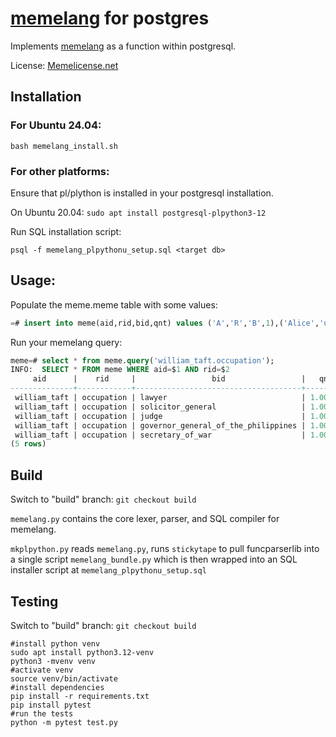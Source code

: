 # [memelang](https://memelang.net) for postgres

Implements [memelang](https://memelang.net/) as a function within postgresql.

License: [Memelicense.net](https://Memelicense.net)

## Installation

### For Ubuntu 24.04:

`bash memelang_install.sh`

### For other platforms:

Ensure that pl/plython is installed in your postgresql installation.

On Ubuntu 20.04: `sudo apt install postgresql-plpython3-12`

Run SQL installation script:

`psql -f memelang_plpythonu_setup.sql <target db>`

## Usage:

Populate the meme.meme table with some values:

```SQL
=# insert into meme(aid,rid,bid,qnt) values ('A','R','B',1),('Alice','uncle','Bob',1);
```

Run your memelang query:

```SQL
meme=# select * from meme.query('william_taft.occupation');
INFO:  SELECT * FROM meme WHERE aid=$1 AND rid=$2
     aid      |    rid     |                 bid                 |   qnt    
--------------+------------+-------------------------------------+----------
 william_taft | occupation | lawyer                              | 1.000000
 william_taft | occupation | solicitor_general                   | 1.000000
 william_taft | occupation | judge                               | 1.000000
 william_taft | occupation | governor_general_of_the_philippines | 1.000000
 william_taft | occupation | secretary_of_war                    | 1.000000
(5 rows)
```

## Build

Switch to "build" branch: `git checkout build`

`memelang.py` contains the core lexer, parser, and SQL compiler for memelang.

`mkplpython.py` reads `memelang.py`, runs `stickytape` to pull funcparserlib into a single script `memelang_bundle.py` which is then wrapped into an SQL installer script at `memelang_plpythonu_setup.sql`

## Testing

Switch to "build" branch: `git checkout build`

```
#install python venv
sudo apt install python3.12-venv
python3 -mvenv venv
#activate venv
source venv/bin/activate
#install dependencies
pip install -r requirements.txt
pip install pytest
#run the tests
python -m pytest test.py
```
